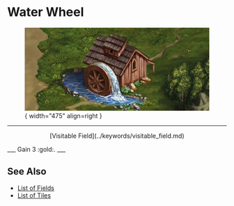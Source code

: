 # Water Wheel

<figure markdown="span">

![Water Wheel Map Location](../assets/locations-water_wheel.webp){ width="475" align=right }

</figure>

___
<p style="text-align: center;" markdown>[Visitable Field](../keywords/visitable_field.md)</p>
___
Gain 3 :gold:.
___


## See Also

- [List of Fields](index.md)
- [List of Tiles](../tiles/index.md)
